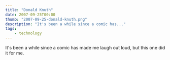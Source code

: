 ```yaml
---
title: "Donald Knuth"
date: 2007-09-25T00:00
thumb: "2007-09-25-donald-knuth.png"
description: "It's been a while since a comic has..."
tags: 
    - technology
---
```


It's been a while since a comic has made me laugh out loud, but this one did it for me.

